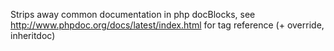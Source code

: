 Strips away common documentation in php docBlocks, see http://www.phpdoc.org/docs/latest/index.html for tag reference (+ override, inheritdoc)